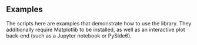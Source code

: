 ﻿## Examples

The scripts here are examples that demonstrate how to use the library. They
additionally require Matplotlib to be installed, as well as an interactive
plot back-end (such as a Jupyter notebook or PySide6).
